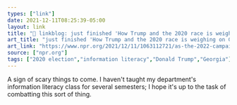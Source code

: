 ```yaml
---
types: ["link"]
date: 2021-12-11T08:25:39-05:00
layout: link
title: "🔗 linkblog: just finished 'How Trump and the 2020 race is weighing on Georgia Gov. Kemp in 2022 : NPR'"
art_title: "just finished 'How Trump and the 2020 race is weighing on Georgia Gov. Kemp in 2022 : NPR"
art_link: "https://www.npr.org/2021/12/11/1063112721/as-the-2022-campaign-kicks-off-in-georgia-2020-casts-a-long-shadow"
source: ["npr.org"]
tags: ["2020 election","information literacy","Donald Trump","Georgia"]
---
```

A sign of scary things to come. I haven't taught my department's information literacy class for several semesters; I hope it's up to the task of combatting this sort of thing.
